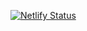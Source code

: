 [![Netlify Status](https://api.netlify.com/api/v1/badges/bc8f2145-1865-446e-9c1d-bf29954d0f61/deploy-status)](https://app.netlify.com/sites/jelly-company/deploys)
